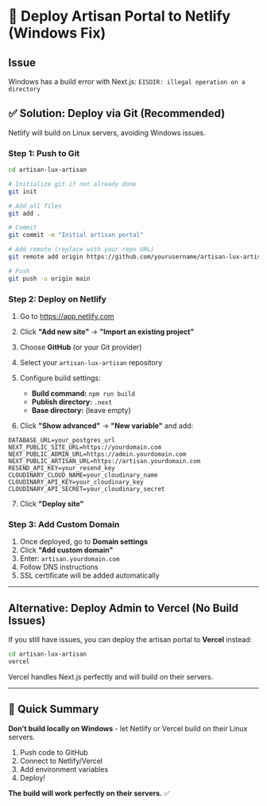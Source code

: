 # 🚀 Deploy Artisan Portal to Netlify (Windows Fix)

## Issue
Windows has a build error with Next.js: `EISDIR: illegal operation on a directory`

## ✅ Solution: Deploy via Git (Recommended)

Netlify will build on Linux servers, avoiding Windows issues.

### Step 1: Push to Git

```bash
cd artisan-lux-artisan

# Initialize git if not already done
git init

# Add all files
git add .

# Commit
git commit -m "Initial artisan portal"

# Add remote (replace with your repo URL)
git remote add origin https://github.com/yourusername/artisan-lux-artisan.git

# Push
git push -u origin main
```

### Step 2: Deploy on Netlify

1. Go to https://app.netlify.com
2. Click **"Add new site"** → **"Import an existing project"**
3. Choose **GitHub** (or your Git provider)
4. Select your `artisan-lux-artisan` repository
5. Configure build settings:
   - **Build command:** `npm run build`
   - **Publish directory:** `.next`
   - **Base directory:** (leave empty)

6. Click **"Show advanced"** → **"New variable"** and add:

```
DATABASE_URL=your_postgres_url
NEXT_PUBLIC_SITE_URL=https://yourdomain.com
NEXT_PUBLIC_ADMIN_URL=https://admin.yourdomain.com  
NEXT_PUBLIC_ARTISAN_URL=https://artisan.yourdomain.com
RESEND_API_KEY=your_resend_key
CLOUDINARY_CLOUD_NAME=your_cloudinary_name
CLOUDINARY_API_KEY=your_cloudinary_key
CLOUDINARY_API_SECRET=your_cloudinary_secret
```

7. Click **"Deploy site"**

### Step 3: Add Custom Domain

1. Once deployed, go to **Domain settings**
2. Click **"Add custom domain"**
3. Enter: `artisan.yourdomain.com`
4. Follow DNS instructions
5. SSL certificate will be added automatically

---

## Alternative: Deploy Admin to Vercel (No Build Issues)

If you still have issues, you can deploy the artisan portal to **Vercel** instead:

```bash
cd artisan-lux-artisan
vercel
```

Vercel handles Next.js perfectly and will build on their servers.

---

## 🎯 Quick Summary

**Don't build locally on Windows** - let Netlify or Vercel build on their Linux servers.

1. Push code to GitHub
2. Connect to Netlify/Vercel
3. Add environment variables
4. Deploy!

**The build will work perfectly on their servers.** ✅

